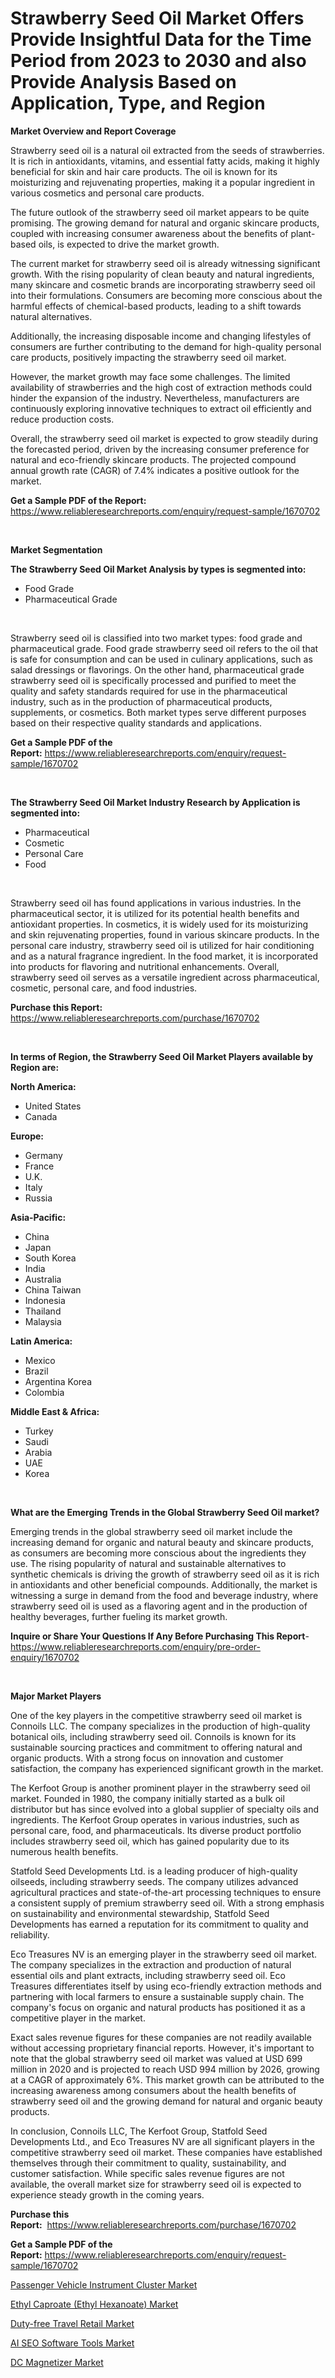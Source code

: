 <p><h1>Strawberry Seed Oil Market Offers Provide Insightful Data for the Time Period from 2023 to 2030 and also Provide Analysis Based on Application, Type, and Region</h1></p><p><strong>Market Overview and Report Coverage</strong></p>
<p><p>Strawberry seed oil is a natural oil extracted from the seeds of strawberries. It is rich in antioxidants, vitamins, and essential fatty acids, making it highly beneficial for skin and hair care products. The oil is known for its moisturizing and rejuvenating properties, making it a popular ingredient in various cosmetics and personal care products.</p><p>The future outlook of the strawberry seed oil market appears to be quite promising. The growing demand for natural and organic skincare products, coupled with increasing consumer awareness about the benefits of plant-based oils, is expected to drive the market growth.</p><p>The current market for strawberry seed oil is already witnessing significant growth. With the rising popularity of clean beauty and natural ingredients, many skincare and cosmetic brands are incorporating strawberry seed oil into their formulations. Consumers are becoming more conscious about the harmful effects of chemical-based products, leading to a shift towards natural alternatives.</p><p>Additionally, the increasing disposable income and changing lifestyles of consumers are further contributing to the demand for high-quality personal care products, positively impacting the strawberry seed oil market.</p><p>However, the market growth may face some challenges. The limited availability of strawberries and the high cost of extraction methods could hinder the expansion of the industry. Nevertheless, manufacturers are continuously exploring innovative techniques to extract oil efficiently and reduce production costs.</p><p>Overall, the strawberry seed oil market is expected to grow steadily during the forecasted period, driven by the increasing consumer preference for natural and eco-friendly skincare products. The projected compound annual growth rate (CAGR) of 7.4% indicates a positive outlook for the market.</p></p>
<p><strong>Get a Sample PDF of the Report:</strong> <a href="https://www.reliableresearchreports.com/enquiry/request-sample/1670702">https://www.reliableresearchreports.com/enquiry/request-sample/1670702</a></p>
<p>&nbsp;</p>
<p><strong>Market Segmentation</strong></p>
<p><strong>The Strawberry Seed Oil Market Analysis by types is segmented into:</strong></p>
<p><ul><li>Food Grade</li><li>Pharmaceutical Grade</li></ul></p>
<p>&nbsp;</p>
<p><p>Strawberry seed oil is classified into two market types: food grade and pharmaceutical grade. Food grade strawberry seed oil refers to the oil that is safe for consumption and can be used in culinary applications, such as salad dressings or flavorings. On the other hand, pharmaceutical grade strawberry seed oil is specifically processed and purified to meet the quality and safety standards required for use in the pharmaceutical industry, such as in the production of pharmaceutical products, supplements, or cosmetics. Both market types serve different purposes based on their respective quality standards and applications.</p></p>
<p><strong>Get a Sample PDF of the Report:</strong>&nbsp;<a href="https://www.reliableresearchreports.com/enquiry/request-sample/1670702">https://www.reliableresearchreports.com/enquiry/request-sample/1670702</a></p>
<p>&nbsp;</p>
<p><strong>The Strawberry Seed Oil Market Industry Research by Application is segmented into:</strong></p>
<p><ul><li>Pharmaceutical</li><li>Cosmetic</li><li>Personal Care</li><li>Food</li></ul></p>
<p>&nbsp;</p>
<p><p>Strawberry seed oil has found applications in various industries. In the pharmaceutical sector, it is utilized for its potential health benefits and antioxidant properties. In cosmetics, it is widely used for its moisturizing and skin rejuvenating properties, found in various skincare products. In the personal care industry, strawberry seed oil is utilized for hair conditioning and as a natural fragrance ingredient. In the food market, it is incorporated into products for flavoring and nutritional enhancements. Overall, strawberry seed oil serves as a versatile ingredient across pharmaceutical, cosmetic, personal care, and food industries.</p></p>
<p><strong>Purchase this Report:</strong>&nbsp; <a href="https://www.reliableresearchreports.com/purchase/1670702">https://www.reliableresearchreports.com/purchase/1670702</a></p>
<p>&nbsp;</p>
<p><strong>In terms of Region, the Strawberry Seed Oil Market Players available by Region are:</strong></p>
<p>
    <p> <strong> North America: </strong>
        <ul>
            <li>United States</li>
            <li>Canada</li>
        </ul>
        </p> 
    <p> <strong> Europe: </strong>
        <ul>
            <li>Germany</li>
            <li>France</li>
            <li>U.K.</li>
            <li>Italy</li>
            <li>Russia</li>
        </ul>
        </p> 
    <p> <strong> Asia-Pacific: </strong>
        <ul>
            <li>China</li>
            <li>Japan</li>
            <li>South Korea</li>
            <li>India</li>
            <li>Australia</li>
            <li>China Taiwan</li>
            <li>Indonesia</li>
            <li>Thailand</li>
            <li>Malaysia</li>
        </ul>
        </p> 
    <p> <strong> Latin America: </strong>
        <ul>
            <li>Mexico</li>
            <li>Brazil</li>
            <li>Argentina Korea</li>
            <li>Colombia</li>
        </ul>
        </p> 
    <p> <strong> Middle East & Africa: </strong>
        <ul>
            <li>Turkey</li>
            <li>Saudi</li>
            <li>Arabia</li>
            <li>UAE</li>
            <li>Korea</li>
        </ul>
    </p>
    </p>
<p>&nbsp;</p>
<p><strong>What are the Emerging Trends in the Global Strawberry Seed Oil market?</strong></p>
<p><p>Emerging trends in the global strawberry seed oil market include the increasing demand for organic and natural beauty and skincare products, as consumers are becoming more conscious about the ingredients they use. The rising popularity of natural and sustainable alternatives to synthetic chemicals is driving the growth of strawberry seed oil as it is rich in antioxidants and other beneficial compounds. Additionally, the market is witnessing a surge in demand from the food and beverage industry, where strawberry seed oil is used as a flavoring agent and in the production of healthy beverages, further fueling its market growth.</p></p>
<p><strong>Inquire or Share Your Questions If Any Before Purchasing This Report</strong>- <a href="https://www.reliableresearchreports.com/enquiry/pre-order-enquiry/1670702">https://www.reliableresearchreports.com/enquiry/pre-order-enquiry/1670702</a></p>
<p>&nbsp;</p>
<p><strong>Major Market Players</strong></p>
<p><p>One of the key players in the competitive strawberry seed oil market is Connoils LLC. The company specializes in the production of high-quality botanical oils, including strawberry seed oil. Connoils is known for its sustainable sourcing practices and commitment to offering natural and organic products. With a strong focus on innovation and customer satisfaction, the company has experienced significant growth in the market.</p><p>The Kerfoot Group is another prominent player in the strawberry seed oil market. Founded in 1980, the company initially started as a bulk oil distributor but has since evolved into a global supplier of specialty oils and ingredients. The Kerfoot Group operates in various industries, such as personal care, food, and pharmaceuticals. Its diverse product portfolio includes strawberry seed oil, which has gained popularity due to its numerous health benefits.</p><p>Statfold Seed Developments Ltd. is a leading producer of high-quality oilseeds, including strawberry seeds. The company utilizes advanced agricultural practices and state-of-the-art processing techniques to ensure a consistent supply of premium strawberry seed oil. With a strong emphasis on sustainability and environmental stewardship, Statfold Seed Developments has earned a reputation for its commitment to quality and reliability.</p><p>Eco Treasures NV is an emerging player in the strawberry seed oil market. The company specializes in the extraction and production of natural essential oils and plant extracts, including strawberry seed oil. Eco Treasures differentiates itself by using eco-friendly extraction methods and partnering with local farmers to ensure a sustainable supply chain. The company's focus on organic and natural products has positioned it as a competitive player in the market.</p><p>Exact sales revenue figures for these companies are not readily available without accessing proprietary financial reports. However, it's important to note that the global strawberry seed oil market was valued at USD 699 million in 2020 and is projected to reach USD 994 million by 2026, growing at a CAGR of approximately 6%. This market growth can be attributed to the increasing awareness among consumers about the health benefits of strawberry seed oil and the growing demand for natural and organic beauty products.</p><p>In conclusion, Connoils LLC, The Kerfoot Group, Statfold Seed Developments Ltd., and Eco Treasures NV are all significant players in the competitive strawberry seed oil market. These companies have established themselves through their commitment to quality, sustainability, and customer satisfaction. While specific sales revenue figures are not available, the overall market size for strawberry seed oil is expected to experience steady growth in the coming years.</p></p>
<p><strong>Purchase this Report:</strong>&nbsp;&nbsp;<a href="https://www.reliableresearchreports.com/purchase/1670702">https://www.reliableresearchreports.com/purchase/1670702</a></p>
<p></p>
<p><strong>Get a Sample PDF of the Report:</strong>&nbsp;<a href="https://www.reliableresearchreports.com/enquiry/request-sample/1670702">https://www.reliableresearchreports.com/enquiry/request-sample/1670702</a></p>
<p><p><a href="https://medium.com/@christinascott1938/passenger-vehicle-instrument-cluster-market-competitive-analysis-market-trends-and-forecast-to-8266e5202ebf">Passenger Vehicle Instrument Cluster Market</a></p><p><a href="https://github.com/Chiragrp24/Market-Research-Report-List-1/blob/main/ethyl-caproate-ethyl-hexanoate-market.md">Ethyl Caproate (Ethyl Hexanoate) Market</a></p><p><a href="https://www.linkedin.com/pulse/duty-free-travel-retail-market-insights-players-forecast-till/">Duty-free Travel Retail Market</a></p><p><a href="https://www.linkedin.com/pulse/ai-seo-software-tools-market-insights-players-forecast-till/">AI SEO Software Tools Market</a></p><p><a href="https://medium.com/@deniseharvey70/dc-magnetizer-market-size-and-market-trends-complete-industry-overview-2023-to-2030-d632dc2b122b">DC Magnetizer Market</a></p></p>